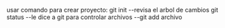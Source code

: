 usar comando para crear proyecto:
git init
--revisa el arbol de cambios 
git status
--le dice a git para controlar archivos
--git add archivo